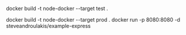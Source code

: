 docker build -t node-docker --target test .

docker build -t node-docker --target prod .
docker run -p 8080:8080 -d steveandroulakis/example-express